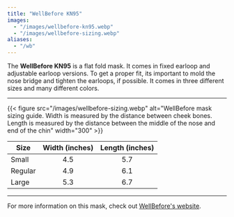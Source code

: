 ```yaml
---
title: "WellBefore KN95"
images:
  - "/images/wellbefore-kn95.webp"
  - "/images/wellbefore-sizing.webp"
aliases:
  - "/wb"
---
```


The **WellBefore KN95** is a flat fold mask. It comes in fixed earloop and adjustable earloop versions. To get a proper fit, its important to mold the nose bridge and tighten the earloops, if possible. It comes in three different sizes and many different colors.

---

{{< figure src="/images/wellbefore-sizing.webp" alt="WellBefore mask sizing guide. Width is measured by the distance between cheek bones. Length is measured by the distance between the middle of the nose and end of the chin" width="300" >}} 

| Size | Width (inches) | Length (inches) |
| --- | :---: | :---: |
| Small | 4.5 | 5.7 |
| Regular | 4.9 | 6.1 |
| Large | 5.3 | 6.7 |

---

For more information on this mask, check out [WellBefore's website](https://wellbefore.com/products/kn95-disposable-fda-ce).